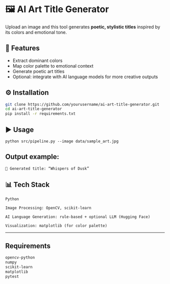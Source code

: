 # 🖼️ AI Art Title Generator

Upload an image and this tool generates **poetic, stylistic titles** inspired by its colors and emotional tone.


## 🚀 Features
- Extract dominant colors
- Map color palette to emotional context
- Generate poetic art titles
- Optional: integrate with AI language models for more creative outputs


## ⚙️ Installation
```bash
git clone https://github.com/yourusername/ai-art-title-generator.git
cd ai-art-title-generator
pip install -r requirements.txt
```

## ▶️ Usage
```
python src/pipeline.py --image data/sample_art.jpg
```

## Output example:
```
🎨 Generated title: “Whispers of Dusk”
```

## 📊 Tech Stack

```
Python

Image Processing: OpenCV, scikit-learn

AI Language Generation: rule-based + optional LLM (Hugging Face)

Visualization: matplotlib (for color palette)
```


---

## Requirements

```txt
opencv-python
numpy
scikit-learn
matplotlib
pytest
```
